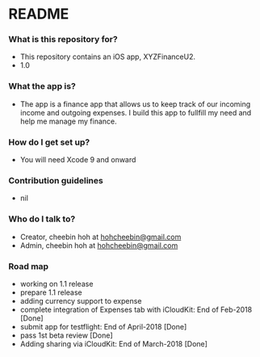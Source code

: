 # README #


### What is this repository for? ###

* This repository contains an iOS app, XYZFinanceU2. 
* 1.0

### What the app is? ###

* The app is a finance app that allows us to keep track of our incoming income and outgoing expenses. 
  I build this app to fullfill my need and help me manage my finance.

### How do I get set up? ###

* You will need Xcode 9 and onward

### Contribution guidelines ###

* nil

### Who do I talk to? ###

* Creator, cheebin hoh at hohcheebin@gmail.com
* Admin, cheebin hoh at hohcheebin@gmail.com

### Road map

* working on 1.1 release
* prepare 1.1 release
* adding currency support to expense
* complete integration of Expenses tab with iCloudKit: End of Feb-2018 [Done]
* submit app for testflight: End of April-2018 [Done]
* pass 1st beta review [Done]
* Adding sharing via iCloudKit: End of March-2018 [Done]


